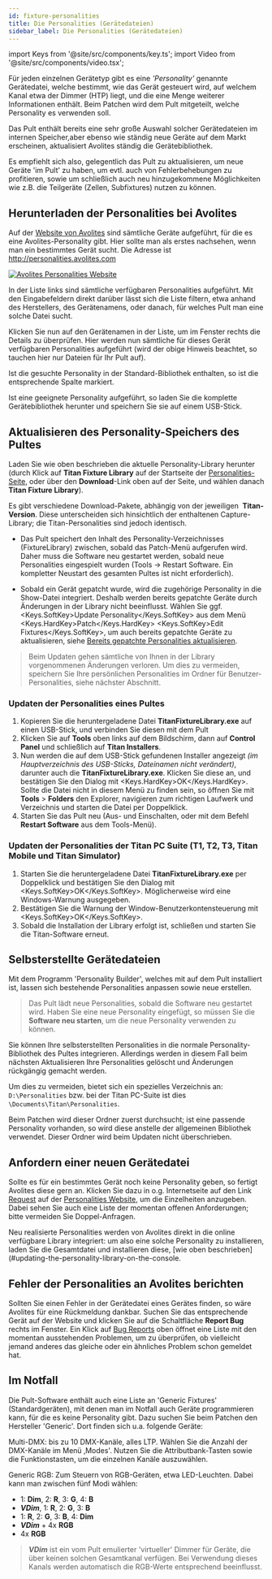 ```yaml
---
id: fixture-personalities
title: Die Personalities (Gerätedateien)
sidebar_label: Die Personalities (Gerätedateien)
---
```


import Keys from '@site/src/components/key.ts';
import Video from '@site/src/components/video.tsx';

Für jeden einzelnen Gerätetyp gibt es eine *'Personality'* genannte
Gerätedatei, welche bestimmt, wie das Gerät gesteuert wird, auf welchem
Kanal etwa der Dimmer (HTP) liegt, und die eine Menge weiterer
Informationen enthält. Beim Patchen wird dem Pult mitgeteilt, welche
Personality es verwenden soll.

Das Pult enthält bereits eine sehr große Auswahl solcher Gerätedateien
im internen Speicher,aber ebenso wie ständig neue Geräte auf dem Markt
erscheinen, aktualisiert Avolites ständig die Gerätebibliothek.

Es empfiehlt sich also, gelegentlich das Pult zu aktualisieren, um neue
Geräte 'im Pult' zu haben, um evtl. auch von Fehlerbehebungen zu
profitieren, sowie um schließlich auch neu hinzugekommene Möglichkeiten
wie z.B. die Teilgeräte (Zellen, Subfixtures) nutzen zu können.

## Herunterladen der Personalities bei Avolites

Auf der [Website von Avolites](http://personalities.avolites.com) sind 
sämtliche Geräte aufgeführt, für die es eine Avolites-Personality gibt. 
Hier sollte man als erstes nachsehen, wenn man ein bestimmtes Gerät sucht. 
Die Adresse ist http://personalities.avolites.com

[![Avolites Personalities Website](/docs/images/Avolites-Personalities-Website.png)](https://personalities.avolites.com/)

In der Liste links sind sämtliche verfügbaren Personalities aufgeführt.
Mit den Eingabefeldern direkt darüber lässt sich die Liste filtern, etwa
anhand des Herstellers, des Gerätenamens, oder danach, für welches Pult
man eine solche Datei sucht.

Klicken Sie nun auf den Gerätenamen in der Liste, um im Fenster rechts
die Details zu überprüfen. Hier werden nun sämtliche für dieses Gerät
verfügbaren Personalities aufgeführt (wird der obige Hinweis beachtet,
so tauchen hier nur Dateien für Ihr Pult auf).

Ist die gesuchte Personality in der Standard-Bibliothek enthalten, so
ist die entsprechende Spalte markiert.

Ist eine geeignete Personality aufgeführt, so laden Sie die komplette
Gerätebibliothek herunter und speichern Sie sie auf einem USB-Stick.

## Aktualisieren des Personality-Speichers des Pultes

Laden Sie wie oben beschrieben die aktuelle Personality-Library herunter
(durch Klick auf **Titan Fixture Library** auf der Startseite der
[Personalities-Seite](https://personalities.avolites.com), 
oder über den **Download**-Link oben auf der Seite, und
wählen danach **Titan Fixture Library**).

Es gibt verschiedene Download-Pakete, abhängig von der jeweiligen 
&nbsp;**Titan-Version**. Diese unterscheiden sich hinsichtlich der enthaltenen 
Capture-Library; die Titan-Personalities sind jedoch identisch.

- Das Pult speichert den Inhalt des Personality-Verzeichnisses
(FixtureLibrary) zwischen, sobald das Patch-Menü aufgerufen wird.
Daher muss die Software neu gestartet werden, sobald neue
Personalities eingespielt wurden (Tools -> Restart Software. Ein
kompletter Neustart des gesamten Pultes ist nicht erforderlich).

- Sobald ein Gerät gepatcht wurde, wird die zugehörige Personality in
die Show-Datei integriert. Deshalb werden bereits gepatchte Geräte
durch Änderungen in der Library nicht beeinflusst. Wählen Sie ggf. <Keys.SoftKey>Update Personality</Keys.SoftKey> 
aus dem Menü <Keys.HardKey>Patch</Keys.HardKey> <Keys.SoftKey>Edit Fixtures</Keys.SoftKey>, um
auch bereits gepatchte Geräte zu aktualisieren, siehe [Bereits gepatchte Personalities aktualisieren](./patching/changing-the-patch.md#bereits-gepatchte-personalities-aktualisieren).

> Beim Updaten gehen sämtliche von Ihnen in der Library vorgenommenen Änderungen 
  verloren. Um dies zu vermeiden, speichern Sie Ihre persönlichen Personalities im 
  Ordner für Benutzer-Personalities, siehe nächster Abschnitt.

### Updaten der Personalities eines Pultes

1. Kopieren Sie die heruntergeladene Datei **TitanFixtureLibrary.exe** 
   auf einen USB-Stick, und verbinden Sie diesen mit dem Pult
2. Klicken Sie auf **Tools** oben links auf dem Bildschirm, dann auf
   **Control Panel** und schließlich auf **Titan Installers**.
3. Nun werden die auf dem USB-Stick gefundenen Installer angezeigt 
   *(im Hauptverzeichnis des USB-Sticks, Dateinamen nicht verändert)*,
   darunter auch die **TitanFixtureLibrary.exe**. Klicken Sie diese an, und
   bestätigen Sie den Dialog mit <Keys.HardKey>OK</Keys.HardKey>.<br/>
   Sollte die Datei nicht in diesem Menü zu finden sein, so öffnen
   Sie mit **Tools** > **Folders** den Explorer, navigieren zum 
   richtigen Laufwerk und Verzeichnis und starten die Datei per
   Doppelklick.
4. Starten Sie das Pult neu (Aus- und Einschalten, oder mit dem Befehl
   **Restart Software** aus dem Tools-Menü).

### Updaten der Personalities der Titan PC Suite (T1, T2, T3, Titan Mobile und Titan Simulator)

1. Starten Sie die heruntergeladene Datei **TitanFixtureLibrary.exe** per
   Doppelklick und bestätigen Sie den Dialog mit <Keys.SoftKey>OK</Keys.SoftKey>. Möglicherweise 
   wird eine Windows-Warnung ausgegeben.
2. Bestätigen Sie die Warnung der Window-Benutzerkontensteuerung mit <Keys.SoftKey>OK</Keys.SoftKey>.
3. Sobald die Installation der Library erfolgt ist, schließen und starten Sie die Titan-Software erneut.

## Selbsterstellte Gerätedateien

Mit dem Programm 'Personality Builder', welches mit auf dem Pult
installiert ist, lassen sich bestehende Personalities anpassen sowie
neue erstellen.

> Das Pult lädt neue Personalities, sobald die Software neu gestartet 
wird. Haben Sie eine neue Personality eingefügt, so müssen Sie die 
**Software neu starten**, um die neue Personality verwenden zu können.

Sie können Ihre selbsterstellten Personalities in die normale
Personality-Bibliothek des Pultes integrieren. Allerdings werden in 
diesem Fall beim nächsten Aktualisieren Ihre Personalities gelöscht
und Änderungen rückgängig gemacht werden.

Um dies zu vermeiden, bietet sich ein spezielles Verzeichnis an: 
`D:\Personalities` bzw. bei der Titan PC-Suite ist dies `\Documents\Titan\Personalities`.

Beim Patchen wird dieser Ordner zuerst durchsucht; ist eine passende
Personality vorhanden, so wird diese anstelle der allgemeinen Bibliothek
verwendet. Dieser Ordner wird beim Updaten nicht überschrieben.

## Anfordern einer neuen Gerätedatei

Sollte es für ein bestimmtes Gerät noch keine Personality geben, so
fertigt Avolites diese gern an. Klicken Sie dazu in o.g. Internetseite
auf den Link [Request](https://personalities.avolites.com/?mainPage=Request%20Queue.asp&) auf
der [Personalities Website](https://personalities.avolites.com/), um 
die Einzelheiten anzugeben. Dabei sehen Sie auch eine Liste der momentan 
offenen Anforderungen; bitte vermeiden Sie Doppel-Anfragen.

Neu realisierte Personalities werden von Avolites direkt in die online
verfügbare Library integriert: um also eine solche Personality zu
installieren, laden Sie die Gesamtdatei und installieren diese, [wie oben
beschrieben](#updating-the-personality-library-on-the-console.

## Fehler der Personalities an Avolites berichten

Sollten Sie einen Fehler in der Gerätedatei eines Gerätes finden, so
wäre Avolites für eine Rückmeldung dankbar. Suchen Sie das entsprechende
Gerät auf der Website und klicken Sie auf die Schaltfläche **Report Bug**
rechts im Fenster. Ein Klick auf [Bug Reports](https://personalities.avolites.com/Bug%20Queue.asp) oben öffnet eine Liste
mit den momentan ausstehenden Problemen, um zu überprüfen, ob vielleicht
jemand anderes das gleiche oder ein ähnliches Problem schon gemeldet
hat.

## Im Notfall

Die Pult-Software enthält auch eine Liste an 'Generic Fixtures'
(Standardgeräten), mit denen man im Notfall auch Geräte programmieren
kann, für die es keine Personality gibt. Dazu suchen Sie beim Patchen
den Hersteller 'Generic'. Dort finden sich u.a. folgende Geräte:

Multi-DMX: bis zu 10 DMX-Kanäle, alles LTP. Wählen Sie die Anzahl der
DMX-Kanäle im Menü ‚Modes'. Nutzen Sie die Attributbank-Tasten sowie die
Funktionstasten, um die einzelnen Kanäle auszuwählen.

Generic RGB: Zum Steuern von RGB-Geräten, etwa LED-Leuchten. Dabei kann
man zwischen fünf Modi wählen:
- 1: **Dim**,  2: **R**,  3: **G**, 4: **B**
- ***VDim***, 1: **R**, 2: **G**, 3: **B**
- 1: **R**, 2: **G**, 3: **B**, 4: **Dim**
- ***VDim*** + 4x **RGB**
- 4x **RGB**

> ***VDim*** ist ein vom Pult emulierter 'virtueller' Dimmer für Geräte, die
über keinen solchen Gesamtkanal verfügen. Bei Verwendung dieses Kanals
werden automatisch die RGB-Werte entsprechend beeinflusst.